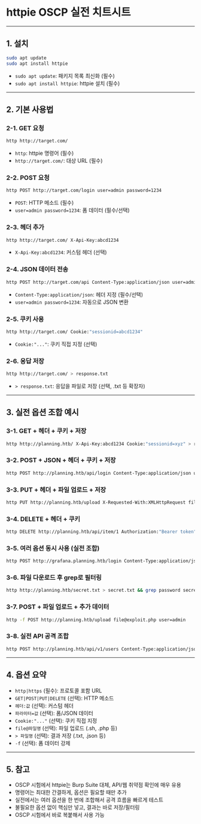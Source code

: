 # httpie OSCP 실전 치트시트

---

## 1. 설치

```bash
sudo apt update
sudo apt install httpie
```

- `sudo apt update`: 패키지 목록 최신화 (필수)
- `sudo apt install httpie`: httpie 설치 (필수)

---

## 2. 기본 사용법

### 2-1. GET 요청

```bash
http http://target.com/
```

- `http`: httpie 명령어 (필수)
- `http://target.com/`: 대상 URL (필수)

### 2-2. POST 요청

```bash
http POST http://target.com/login user=admin password=1234
```

- `POST`: HTTP 메소드 (필수)
- `user=admin password=1234`: 폼 데이터 (필수/선택)

### 2-3. 헤더 추가

```bash
http http://target.com/ X-Api-Key:abcd1234
```

- `X-Api-Key:abcd1234`: 커스텀 헤더 (선택)

### 2-4. JSON 데이터 전송

```bash
http POST http://target.com/api Content-Type:application/json user=admin password=1234
```

- `Content-Type:application/json`: 헤더 지정 (필수/선택)
- `user=admin password=1234`: 자동으로 JSON 변환

### 2-5. 쿠키 사용

```bash
http http://target.com/ Cookie:"sessionid=abcd1234"
```

- `Cookie:"..."`: 쿠키 직접 지정 (선택)

### 2-6. 응답 저장

```bash
http http://target.com/ > response.txt
```

- `> response.txt`: 응답을 파일로 저장 (선택, .txt 등 확장자)

---

## 3. 실전 옵션 조합 예시

### 3-1. GET + 헤더 + 쿠키 + 저장

```bash
http http://planning.htb/ X-Api-Key:abcd1234 Cookie:"sessionid=xyz" > result.html
```

### 3-2. POST + JSON + 헤더 + 쿠키 + 저장

```bash
http POST http://planning.htb/api/login Content-Type:application/json user=admin password=1234 Cookie:"grafana_session=abcd" > login.json
```

### 3-3. PUT + 헤더 + 파일 업로드 + 저장

```bash
http PUT http://planning.htb/upload X-Requested-With:XMLHttpRequest file@exploit.sh > upload_result.txt
```

### 3-4. DELETE + 헤더 + 쿠키

```bash
http DELETE http://planning.htb/api/item/1 Authorization:"Bearer token" Cookie:"sessionid=xyz"
```

### 3-5. 여러 옵션 동시 사용 (실전 조합)

```bash
http POST http://grafana.planning.htb/login Content-Type:application/json user=admin password=0D5oT70Fq13EvB5r X-Forwarded-For:127.0.0.1 Cookie:"grafana_session=abcd" > login_result.txt
```

### 3-6. 파일 다운로드 후 grep로 필터링

```bash
http http://planning.htb/secret.txt > secret.txt && grep password secret.txt
```

### 3-7. POST + 파일 업로드 + 추가 데이터

```bash
http -f POST http://planning.htb/upload file@exploit.php user=admin
```

### 3-8. 실전 API 공격 조합

```bash
http POST http://planning.htb/api/v1/users Content-Type:application/json Authorization:"Bearer token" name=admin password=1234 > api_result.json
```

---

## 4. 옵션 요약

- `http|https` (필수): 프로토콜 포함 URL
- `GET|POST|PUT|DELETE` (선택): HTTP 메소드
- `헤더:값` (선택): 커스텀 헤더
- `파라미터=값` (선택): 폼/JSON 데이터
- `Cookie:"..."` (선택): 쿠키 직접 지정
- `file@파일명` (선택): 파일 업로드 (.sh, .php 등)
- `> 파일명` (선택): 결과 저장 (.txt, .json 등)
- `-f` (선택): 폼 데이터 강제

---

## 5. 참고

- OSCP 시험에서 httpie는 Burp Suite 대체, API/웹 취약점 확인에 매우 유용
- 명령어는 최대한 간결하게, 옵션은 필요할 때만 추가
- 실전에서는 여러 옵션을 한 번에 조합해서 공격 흐름을 빠르게 테스트
- 불필요한 옵션 없이 핵심만 넣고, 결과는 바로 저장/필터링
- OSCP 시험에서 바로 복붙해서 사용 가능
